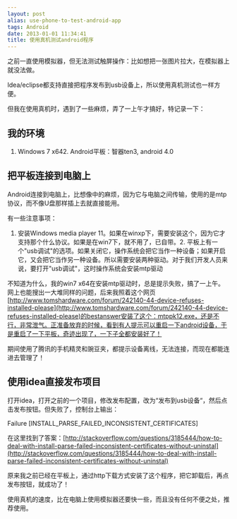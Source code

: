 ```yaml
---
layout: post
alias: use-phone-to-test-android-app
tags: Android
date: 2013-01-01 11:34:41
title: 使用真机测试android程序
---
```


之前一直使用模拟器，但无法测试触屏操作：比如想把一张图片拉大，在模拟器上就没法做。 

Idea/eclipse都支持直接把程序发布到usb设备上，所以使用真机测试也一样方便。 

但我在使用真机时，遇到了一些麻烦，弄了一上午才搞好，特记录一下： 

## 我的环境

1.  Windows 7 x642.  Android平板：智器ten3, android 4.0

## 把平板连接到电脑上

Android连接到电脑上，比想像中的麻烦，因为它与电脑之间传输，使用的是mtp协议，而不像U盘那样插上去就直接能用。 

有一些注意事项： 

1.  安装Windows media player 11。如果在winxp下，需要安装这个，因为它才支持那个什么协议。如果是在win7下，就不用了，已自带。2.  平板上有一个"usb调试"的选项。如果关闭它，操作系统会把它当作一种设备；如果开启它，又会把它当作另一种设备。所以需要安装两种驱动。对于我们开发人员来说，要打开"usb调试"，这时操作系统会安装mtp驱动

不知道为什么，我的win7 x64在安装mtp驱动时，总是提示失败，搞了一上午。网上也能搜出一大堆同样的问题，后来我照着这个网页[http://www.tomshardware.com/forum/242140-44-device-refuses-installed-please](http://www.tomshardware.com/forum/242140-44-device-refuses-installed-please)的bestanswer安装了这个：mtppk12.exe，还是不行，非常泄气。正准备放弃的时候，看到有人提示可以重启一下android设备，于是重启了一下平板，奇迹出现了，一下子全都安装好了！ 

期间使用了腾讯的手机精灵和豌豆夹，都提示设备离线，无法连接，而现在都能连进去管理了！ 

## 使用idea直接发布项目

打开idea，打开之前的一个项目，修改发布配置，改为“发布到usb设备“，然后点击发布按钮。但失败了，控制台上输出：

<div class="mycode">Failure [INSTALL_PARSE_FAILED_INCONSISTENT_CERTIFICATES]</div>

在这里找到了答案：[http://stackoverflow.com/questions/3185444/how-to-deal-with-install-parse-failed-inconsistent-certificates-without-uninstal](http://stackoverflow.com/questions/3185444/how-to-deal-with-install-parse-failed-inconsistent-certificates-without-uninstal)

原来我之前已经在平板上，通过http下载方式安装了这个程序，把它卸载后，再点发布按钮，就成功了！ 

使用真机的速度，比在电脑上使用模拟器还要快一些，而且没有任何不便之处，推荐使用。
